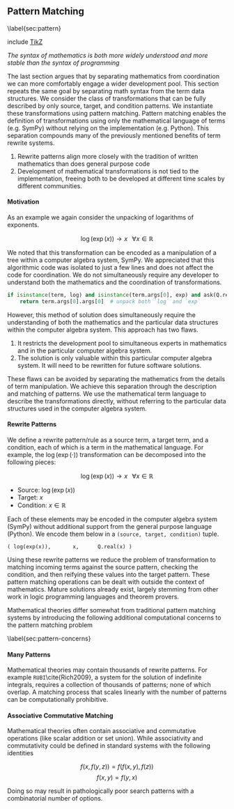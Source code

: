 
Pattern Matching
----------------

\label{sec:pattern}

include [TikZ](tikz_pattern.md)

*The syntax of mathematics is both more widely understood and more stable than the syntax of programming*

The last section argues that by separating mathematics from coordination we can more comfortably engage a wider development pool.  This section repeats the same goal by separating math syntax from the term data structures.  We consider the class of transformations that can be fully described by only source, target, and condition patterns.  We instantiate these transformations using pattern matching.  Pattern matching enables the definition of transformations using only the mathematical language of terms (e.g. SymPy) without relying on the implementation (e.g. Python).  This separation compounds many of the previously mentioned benefits of term rewrite systems.

1.  Rewrite patterns align more closely with the tradition of written mathematics than does general purpose code
2.  Development of mathematical transformations is not tied to the implementation, freeing both to be developed at different time scales by different communities.

#### Motivation

As an example we again consider the unpacking of logarithms of exponents.

$$\log(\exp(x)) \rightarrow x \;\;\; \forall x \in \mathbb{R} $$

We noted that this transformation can be encoded as a manipulation of a tree within a computer algebra system, SymPy.  We appreciated that this algorithmic code was isolated to just a few lines and does not affect the code for coordination.  We do not simultaneously require any developer to understand both the mathematics and the coordination of transformations.

~~~~~~~~~~Python
if isinstance(term, log) and isinstance(term.args[0], exp) and ask(Q.real(x)):
    return term.args[0].args[0]  # unpack both `log` and `exp`
~~~~~~~~~~

However, this method of solution does simultaneously require the understanding of both the mathematics and the particular data structures within the computer algebra system.  This approach has two flaws.

1.  It restricts the development pool to simultaneous experts in mathematics and in the particular computer algebra system.
2.  The solution is only valuable within this particular computer algebra system.  It will need to be rewritten for future software solutions.

These flaws can be avoided by separating the mathematics from the details of term manipulation.  We achieve this separation through the description and matching of patterns.  We use the mathematical term language to describe the transformations directly, without referring to the particular data structures used in the computer algebra system.


#### Rewrite Patterns

We define a rewrite pattern/rule as a source term, a target term, and a condition, each of which is a term in the mathematical language.  For example, the $\log(\exp(\cdot))$ transformation can be decomposed into the following pieces:

$$\log(\exp(x)) \rightarrow x \;\;\; \forall x \in \mathbb{R}$$

*   Source:  $\log(\exp(x))$
*   Target:  $x$
*   Condition:  $x \in \mathbb{R}$

Each of these elements may be encoded in the computer algebra system (SymPy) without additional support from the general purpose language (Python).  We encode them below in a `(source, target, condition)` tuple. 

    ( log(exp(x)),       x,      Q.real(x) )

Using these rewrite patterns we reduce the problem of transformation to matching incoming terms against the source pattern, checking the condition, and then reifying these values into the target pattern.  These pattern matching operations can be dealt with outside the context of mathematics.  Mature solutions already exist, largely stemming from other work in logic programming languages and theorem provers. 



Mathematical theories differ somewhat from traditional pattern matching systems by introducing the following additional computational concerns to the pattern matching problem

\label{sec:pattern-concerns}

#### Many Patterns

Mathematical theories may contain thousands of rewrite patterns.  For example `RUBI`\cite{Rich2009}, a system for the solution of indefinite integrals, requires a collection of thousands of patterns; none of which overlap.  A matching process that scales linearly with the number of patterns can be computationally prohibitive.


#### Associative Commutative Matching

Mathematical theories often contain associative and commutative operations (like scalar addition or set union).  While associativity and commutativity could be defined in standard systems with the following identities 

$$ f(x, f(y, z)) = f(f(x, y), f(z)) $$
$$ f(x, y) = f(y, x) $$

Doing so may result in pathologically poor search patterns with a combinatorial number of options.

